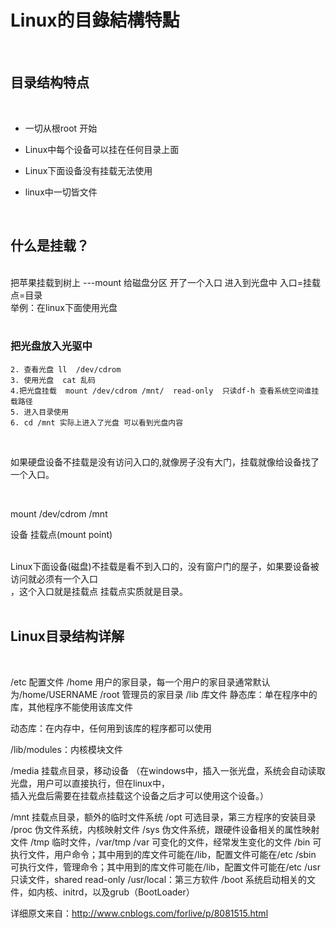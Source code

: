 

# Linux的目錄結構特點

<br>

## 目录结构特点

<br>

- 一切从根root 开始

- Linux中每个设备可以挂在任何目录上面
- Linux下面设备没有挂载无法使用
- linux中一切皆文件


<br>

## 什么是挂载？
<br>
把苹果挂载到树上 ---mount
给磁盘分区 开了一个入口 进入到光盘中 入口=挂载点=目录<br>
举例：在linux下面使用光盘
<br>
<br>

###  把光盘放入光驱中

	2. 查看光盘 ll  /dev/cdrom
	3. 使用光盘  cat 乱码
    4.把光盘挂载  mount /dev/cdrom /mnt/  read-only  只读df-h 查看系统空间谁挂载路径
	5. 进入目录使用
	6. cd /mnt 实际上进入了光盘 可以看到光盘内容 

<br>

如果硬盘设备不挂载是没有访问入口的,就像房子没有大门，挂载就像给设备找了一个入口。

<br>

mount /dev/cdrom /mnt  


设备                   挂载点(mount point)

<br>
Linux下面设备(磁盘)不挂载是看不到入口的，没有窗户门的屋子，如果要设备被访问就必须有一个入口<br>，这个入口就是挂载点
挂载点实质就是目录。

<br>
<br>

## Linux目录结构详解
<br>


/etc	配置文件
/home	用户的家目录，每一个用户的家目录通常默认为/home/USERNAME
/root	管理员的家目录
/lib	库文件
静态库：单在程序中的库，其他程序不能使用该库文件

动态库：在内存中，任何用到该库的程序都可以使用

/lib/modules：内核模块文件

/media	挂载点目录，移动设备
（在windows中，插入一张光盘，系统会自动读取光盘，用户可以直接执行，但在linux中，<br>插入光盘后需要在挂载点挂载这个设备之后才可以使用这个设备。）

/mnt	挂载点目录，额外的临时文件系统
/opt	可选目录，第三方程序的安装目录
/proc	伪文件系统，内核映射文件
/sys	伪文件系统，跟硬件设备相关的属性映射文件
/tmp	临时文件，/var/tmp
/var	可变化的文件，经常发生变化的文件
/bin	可执行文件，用户命令；其中用到的库文件可能在/lib，配置文件可能在/etc
/sbin	可执行文件，管理命令；其中用到的库文件可能在/lib，配置文件可能在/etc
/usr	只读文件，shared read-only
/usr/local：第三方软件
/boot	系统启动相关的文件，如内核、initrd，以及grub（BootLoader）


详细原文来自：http://www.cnblogs.com/forlive/p/8081515.html
